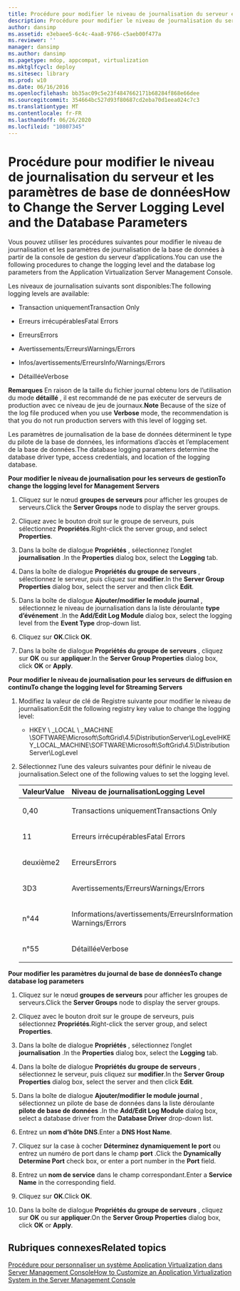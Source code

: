 ```yaml
---
title: Procédure pour modifier le niveau de journalisation du serveur et les paramètres de base de données
description: Procédure pour modifier le niveau de journalisation du serveur et les paramètres de base de données
author: dansimp
ms.assetid: e3ebaee5-6c4c-4aa8-9766-c5aeb00f477a
ms.reviewer: ''
manager: dansimp
ms.author: dansimp
ms.pagetype: mdop, appcompat, virtualization
ms.mktglfcycl: deploy
ms.sitesec: library
ms.prod: w10
ms.date: 06/16/2016
ms.openlocfilehash: bb35ac09c5e23f4847662171b68284f868e66dee
ms.sourcegitcommit: 354664bc527d93f80687cd2eba70d1eea024c7c3
ms.translationtype: MT
ms.contentlocale: fr-FR
ms.lasthandoff: 06/26/2020
ms.locfileid: "10807345"
---
```

# <span data-ttu-id="dca45-103">Procédure pour modifier le niveau de journalisation du serveur et les paramètres de base de données</span><span class="sxs-lookup"><span data-stu-id="dca45-103">How to Change the Server Logging Level and the Database Parameters</span></span>


<span data-ttu-id="dca45-104">Vous pouvez utiliser les procédures suivantes pour modifier le niveau de journalisation et les paramètres de journalisation de la base de données à partir de la console de gestion du serveur d’applications.</span><span class="sxs-lookup"><span data-stu-id="dca45-104">You can use the following procedures to change the logging level and the database log parameters from the Application Virtualization Server Management Console.</span></span>

<span data-ttu-id="dca45-105">Les niveaux de journalisation suivants sont disponibles:</span><span class="sxs-lookup"><span data-stu-id="dca45-105">The following logging levels are available:</span></span>

-   <span data-ttu-id="dca45-106">Transaction uniquement</span><span class="sxs-lookup"><span data-stu-id="dca45-106">Transaction Only</span></span>

-   <span data-ttu-id="dca45-107">Erreurs irrécupérables</span><span class="sxs-lookup"><span data-stu-id="dca45-107">Fatal Errors</span></span>

-   <span data-ttu-id="dca45-108">Erreurs</span><span class="sxs-lookup"><span data-stu-id="dca45-108">Errors</span></span>

-   <span data-ttu-id="dca45-109">Avertissements/Erreurs</span><span class="sxs-lookup"><span data-stu-id="dca45-109">Warnings/Errors</span></span>

-   <span data-ttu-id="dca45-110">Infos/avertissements/Erreurs</span><span class="sxs-lookup"><span data-stu-id="dca45-110">Info/Warnings/Errors</span></span>

-   <span data-ttu-id="dca45-111">Détaillée</span><span class="sxs-lookup"><span data-stu-id="dca45-111">Verbose</span></span>

<span data-ttu-id="dca45-112">**Remarques**  En raison de la taille du fichier journal obtenu lors de l’utilisation du mode **détaillé** , il est recommandé de ne pas exécuter de serveurs de production avec ce niveau de jeu de journaux.</span><span class="sxs-lookup"><span data-stu-id="dca45-112">**Note** Because of the size of the log file produced when you use **Verbose** mode, the recommendation is that you do not run production servers with this level of logging set.</span></span>

 

<span data-ttu-id="dca45-113">Les paramètres de journalisation de la base de données déterminent le type du pilote de la base de données, les informations d’accès et l’emplacement de la base de données.</span><span class="sxs-lookup"><span data-stu-id="dca45-113">The database logging parameters determine the database driver type, access credentials, and location of the logging database.</span></span>

**<span data-ttu-id="dca45-114">Pour modifier le niveau de journalisation pour les serveurs de gestion</span><span class="sxs-lookup"><span data-stu-id="dca45-114">To change the logging level for Management Servers</span></span>**

1.  <span data-ttu-id="dca45-115">Cliquez sur le nœud **groupes de serveurs** pour afficher les groupes de serveurs.</span><span class="sxs-lookup"><span data-stu-id="dca45-115">Click the **Server Groups** node to display the server groups.</span></span>

2.  <span data-ttu-id="dca45-116">Cliquez avec le bouton droit sur le groupe de serveurs, puis sélectionnez **Propriétés**.</span><span class="sxs-lookup"><span data-stu-id="dca45-116">Right-click the server group, and select **Properties**.</span></span>

3.  <span data-ttu-id="dca45-117">Dans la boîte de dialogue **Propriétés** , sélectionnez l’onglet **journalisation** .</span><span class="sxs-lookup"><span data-stu-id="dca45-117">In the **Properties** dialog box, select the **Logging** tab.</span></span>

4.  <span data-ttu-id="dca45-118">Dans la boîte de dialogue **Propriétés du groupe de serveurs** , sélectionnez le serveur, puis cliquez sur **modifier**.</span><span class="sxs-lookup"><span data-stu-id="dca45-118">In the **Server Group Properties** dialog box, select the server and then click **Edit**.</span></span>

5.  <span data-ttu-id="dca45-119">Dans la boîte de dialogue **Ajouter/modifier le module journal** , sélectionnez le niveau de journalisation dans la liste déroulante **type d’événement** .</span><span class="sxs-lookup"><span data-stu-id="dca45-119">In the **Add/Edit Log Module** dialog box, select the logging level from the **Event Type** drop-down list.</span></span>

6.  <span data-ttu-id="dca45-120">Cliquez sur **OK**.</span><span class="sxs-lookup"><span data-stu-id="dca45-120">Click **OK**.</span></span>

7.  <span data-ttu-id="dca45-121">Dans la boîte de dialogue **Propriétés du groupe de serveurs** , cliquez sur **OK** ou sur **appliquer**.</span><span class="sxs-lookup"><span data-stu-id="dca45-121">In the **Server Group Properties** dialog box, click **OK** or **Apply**.</span></span>

**<span data-ttu-id="dca45-122">Pour modifier le niveau de journalisation pour les serveurs de diffusion en continu</span><span class="sxs-lookup"><span data-stu-id="dca45-122">To change the logging level for Streaming Servers</span></span>**

1.  <span data-ttu-id="dca45-123">Modifiez la valeur de clé de Registre suivante pour modifier le niveau de journalisation:</span><span class="sxs-lookup"><span data-stu-id="dca45-123">Edit the following registry key value to change the logging level:</span></span>

    -   <span data-ttu-id="dca45-124">HKEY \ _LOCAL \ _MACHINE \\SOFTWARE\\Microsoft\\SoftGrid\\4.5\\DistributionServer\\LogLevel</span><span class="sxs-lookup"><span data-stu-id="dca45-124">HKEY\_LOCAL\_MACHINE\\SOFTWARE\\Microsoft\\SoftGrid\\4.5\\DistributionServer\\LogLevel</span></span>

2.  <span data-ttu-id="dca45-125">Sélectionnez l’une des valeurs suivantes pour définir le niveau de journalisation.</span><span class="sxs-lookup"><span data-stu-id="dca45-125">Select one of the following values to set the logging level.</span></span>

    <table>
    <colgroup>
    <col width="50%" />
    <col width="50%" />
    </colgroup>
    <thead>
    <tr class="header">
    <th align="left"><span data-ttu-id="dca45-126">Valeur</span><span class="sxs-lookup"><span data-stu-id="dca45-126">Value</span></span></th>
    <th align="left"><span data-ttu-id="dca45-127">Niveau de journalisation</span><span class="sxs-lookup"><span data-stu-id="dca45-127">Logging Level</span></span></th>
    </tr>
    </thead>
    <tbody>
    <tr class="odd">
    <td align="left"><p><span data-ttu-id="dca45-128">0,4</span><span class="sxs-lookup"><span data-stu-id="dca45-128">0</span></span></p></td>
    <td align="left"><p><span data-ttu-id="dca45-129">Transactions uniquement</span><span class="sxs-lookup"><span data-stu-id="dca45-129">Transactions Only</span></span></p></td>
    </tr>
    <tr class="even">
    <td align="left"><p><span data-ttu-id="dca45-130">1</span><span class="sxs-lookup"><span data-stu-id="dca45-130">1</span></span></p></td>
    <td align="left"><p><span data-ttu-id="dca45-131">Erreurs irrécupérables</span><span class="sxs-lookup"><span data-stu-id="dca45-131">Fatal Errors</span></span></p></td>
    </tr>
    <tr class="odd">
    <td align="left"><p><span data-ttu-id="dca45-132">deuxième</span><span class="sxs-lookup"><span data-stu-id="dca45-132">2</span></span></p></td>
    <td align="left"><p><span data-ttu-id="dca45-133">Erreurs</span><span class="sxs-lookup"><span data-stu-id="dca45-133">Errors</span></span></p></td>
    </tr>
    <tr class="even">
    <td align="left"><p><span data-ttu-id="dca45-134">3D</span><span class="sxs-lookup"><span data-stu-id="dca45-134">3</span></span></p></td>
    <td align="left"><p><span data-ttu-id="dca45-135">Avertissements/Erreurs</span><span class="sxs-lookup"><span data-stu-id="dca45-135">Warnings/Errors</span></span></p></td>
    </tr>
    <tr class="odd">
    <td align="left"><p><span data-ttu-id="dca45-136">n°4</span><span class="sxs-lookup"><span data-stu-id="dca45-136">4</span></span></p></td>
    <td align="left"><p><span data-ttu-id="dca45-137">Informations/avertissements/Erreurs</span><span class="sxs-lookup"><span data-stu-id="dca45-137">Information/ Warnings/Errors</span></span></p></td>
    </tr>
    <tr class="even">
    <td align="left"><p><span data-ttu-id="dca45-138">n°5</span><span class="sxs-lookup"><span data-stu-id="dca45-138">5</span></span></p></td>
    <td align="left"><p><span data-ttu-id="dca45-139">Détaillée</span><span class="sxs-lookup"><span data-stu-id="dca45-139">Verbose</span></span></p></td>
    </tr>
    </tbody>
    </table>

     

**<span data-ttu-id="dca45-140">Pour modifier les paramètres du journal de base de données</span><span class="sxs-lookup"><span data-stu-id="dca45-140">To change database log parameters</span></span>**

1.  <span data-ttu-id="dca45-141">Cliquez sur le nœud **groupes de serveurs** pour afficher les groupes de serveurs.</span><span class="sxs-lookup"><span data-stu-id="dca45-141">Click the **Server Groups** node to display the server groups.</span></span>

2.  <span data-ttu-id="dca45-142">Cliquez avec le bouton droit sur le groupe de serveurs, puis sélectionnez **Propriétés**.</span><span class="sxs-lookup"><span data-stu-id="dca45-142">Right-click the server group, and select **Properties**.</span></span>

3.  <span data-ttu-id="dca45-143">Dans la boîte de dialogue **Propriétés** , sélectionnez l’onglet **journalisation** .</span><span class="sxs-lookup"><span data-stu-id="dca45-143">In the **Properties** dialog box, select the **Logging** tab.</span></span>

4.  <span data-ttu-id="dca45-144">Dans la boîte de dialogue **Propriétés du groupe de serveurs** , sélectionnez le serveur, puis cliquez sur **modifier**.</span><span class="sxs-lookup"><span data-stu-id="dca45-144">In the **Server Group Properties** dialog box, select the server and then click **Edit**.</span></span>

5.  <span data-ttu-id="dca45-145">Dans la boîte de dialogue **Ajouter/modifier le module journal** , sélectionnez un pilote de base de données dans la liste déroulante **pilote de base de données** .</span><span class="sxs-lookup"><span data-stu-id="dca45-145">In the **Add/Edit Log Module** dialog box, select a database driver from the **Database Driver** drop-down list.</span></span>

6.  <span data-ttu-id="dca45-146">Entrez un **nom d’hôte DNS**.</span><span class="sxs-lookup"><span data-stu-id="dca45-146">Enter a **DNS Host Name**.</span></span>

7.  <span data-ttu-id="dca45-147">Cliquez sur la case à cocher **Déterminez dynamiquement le port** ou entrez un numéro de port dans le champ **port** .</span><span class="sxs-lookup"><span data-stu-id="dca45-147">Click the **Dynamically Determine Port** check box, or enter a port number in the **Port** field.</span></span>

8.  <span data-ttu-id="dca45-148">Entrez un **nom de service** dans le champ correspondant.</span><span class="sxs-lookup"><span data-stu-id="dca45-148">Enter a **Service Name** in the corresponding field.</span></span>

9.  <span data-ttu-id="dca45-149">Cliquez sur **OK**.</span><span class="sxs-lookup"><span data-stu-id="dca45-149">Click **OK**.</span></span>

10. <span data-ttu-id="dca45-150">Dans la boîte de dialogue **Propriétés du groupe de serveurs** , cliquez sur **OK** ou sur **appliquer**.</span><span class="sxs-lookup"><span data-stu-id="dca45-150">On the **Server Group Properties** dialog box, click **OK** or **Apply**.</span></span>

## <span data-ttu-id="dca45-151">Rubriques connexes</span><span class="sxs-lookup"><span data-stu-id="dca45-151">Related topics</span></span>


[<span data-ttu-id="dca45-152">Procédure pour personnaliser un système Application Virtualization dans Server Management Console</span><span class="sxs-lookup"><span data-stu-id="dca45-152">How to Customize an Application Virtualization System in the Server Management Console</span></span>](how-to-customize-an-application-virtualization-system-in-the-server-management-console.md)

 

 





